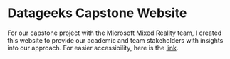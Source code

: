 # Datageeks Capstone Website

For our capstone project with the Microsoft Mixed Reality team, I created this website to provide our academic and team stakeholders with insights into our approach. For easier accessibility, here is the [link](https://shubha4.github.io/DataGeeks/).
